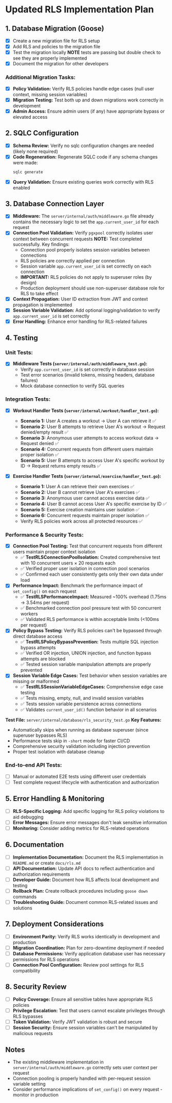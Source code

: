 # Updated RLS Implementation Plan

## 1. Database Migration (Goose)

- [x] Create a new migration file for RLS setup
- [x] Add RLS and policies to the migration file
- [x] Test the migration locally **NOTE** tests are passing but double check to see they are properly implemented
- [x] Document the migration for other developers

### Additional Migration Tasks:

- [x] **Policy Validation:** Verify RLS policies handle edge cases (null user context, missing session variables)
- [x] **Migration Testing:** Test both up and down migrations work correctly in development
- [x] **Admin Access:** Ensure admin users (if any) have appropriate bypass or elevated access

## 2. SQLC Configuration

- [x] **Schema Review:** Verify no sqlc configuration changes are needed (likely none required)
- [x] **Code Regeneration:** Regenerate SQLC code if any schema changes were made:
  ```bash
  sqlc generate
  ```
- [x] **Query Validation:** Ensure existing queries work correctly with RLS enabled

## 3. Database Connection Layer

- [x] **Middleware:** The `server/internal/auth/middleware.go` file already contains the necessary logic to set the `app.current_user_id` for each request
- [x] **Connection Pool Validation:** Verify `pgxpool` correctly isolates user context between concurrent requests
  **NOTE:** Test completed successfully. Key findings:
  - Connection pool properly isolates session variables between connections
  - RLS policies are correctly applied per connection
  - Session variable `app.current_user_id` is set correctly on each connection
  - **IMPORTANT:** RLS policies do not apply to superuser roles (by design)
  - Production deployment should use non-superuser database role for RLS to take effect
- [x] **Context Propagation:** User ID extraction from JWT and context propagation is implemented
- [x] **Session Variable Validation:** Add optional logging/validation to verify `app.current_user_id` is set correctly
- [x] **Error Handling:** Enhance error handling for RLS-related failures

## 4. Testing

### Unit Tests:

- [x] **Middleware Tests (`server/internal/auth/middleware_test.go`):**
  - Verify `app.current_user_id` is set correctly in database session
  - Test error scenarios (invalid tokens, missing headers, database failures)
  - Mock database connection to verify SQL queries

### Integration Tests:

- [x] **Workout Handler Tests (`server/internal/workout/handler_test.go`):**

  - **Scenario 1:** User A creates a workout → User A can retrieve it ✅
  - **Scenario 2:** User B attempts to retrieve User A's workout → Request denied/empty result ✅
  - **Scenario 3:** Anonymous user attempts to access workout data → Request denied ✅
  - **Scenario 4:** Concurrent requests from different users maintain proper isolation ✅
  - **Scenario 5:** User B attempts to access User A's specific workout by ID → Request returns empty results ✅

- [x] **Exercise Handler Tests (`server/internal/exercise/handler_test.go`):**
  - **Scenario 1:** User A can retrieve their own exercises ✅
  - **Scenario 2:** User B cannot retrieve User A's exercises ✅  
  - **Scenario 3:** Anonymous user cannot access exercise data ✅
  - **Scenario 4:** User B cannot access User A's specific exercise by ID ✅
  - **Scenario 5:** Exercise creation maintains user isolation ✅
  - **Scenario 6:** Concurrent requests maintain proper isolation ✅
  - Verify RLS policies work across all protected resources ✅

### Performance & Security Tests:

- [x] **Connection Pool Testing:** Test that concurrent requests from different users maintain proper context isolation
  - ✅ **TestRLSConnectionPoolIsolation:** Created comprehensive test with 10 concurrent users × 20 requests each
  - ✅ Verified proper user isolation in connection pool scenarios
  - ✅ Confirmed each user consistently gets only their own data under load
- [x] **Performance Impact:** Benchmark the performance impact of `set_config()` on each request
  - ✅ **TestRLSPerformanceImpact:** Measured ~100% overhead (1.75ms → 3.54ms per request)
  - ✅ Benchmarked connection pool pressure test with 50 concurrent workers
  - ✅ Validated RLS performance is within acceptable limits (<100ms per request)
- [x] **Policy Bypass Testing:** Verify RLS policies can't be bypassed through direct database access
  - ✅ **TestRLSPolicyBypassPrevention:** Tests multiple SQL injection bypass attempts
  - ✅ Verified OR injection, UNION injection, and function bypass attempts are blocked
  - ✅ Tested session variable manipulation attempts are properly prevented
- [x] **Session Variable Edge Cases:** Test behavior when session variables are missing or malformed
  - ✅ **TestRLSSessionVariableEdgeCases:** Comprehensive edge case testing
  - ✅ Tests missing, empty, null, and invalid session variables
  - ✅ Tests session variable persistence across connections
  - ✅ Validates `current_user_id()` function behavior in all scenarios
  
**Test File:** `server/internal/database/rls_security_test.go`
**Key Features:**
- Automatically skips when running as database superuser (since superuser bypasses RLS)
- Performance tests skip in `-short` mode for faster CI/CD
- Comprehensive security validation including injection prevention
- Proper test isolation with database cleanup

### End-to-end API Tests:

- [ ] Manual or automated E2E tests using different user credentials
- [ ] Test complete request lifecycle with authentication and authorization

## 5. Error Handling & Monitoring

- [ ] **RLS-Specific Logging:** Add specific logging for RLS policy violations to aid debugging
- [ ] **Error Messages:** Ensure error messages don't leak sensitive information
- [ ] **Monitoring:** Consider adding metrics for RLS-related operations

## 6. Documentation

- [ ] **Implementation Documentation:** Document the RLS implementation in `README.md` or create `docs/rls.md`
- [ ] **API Documentation:** Update API docs to reflect authentication and authorization requirements
- [ ] **Developer Guide:** Document how RLS affects local development and testing
- [ ] **Rollback Plan:** Create rollback procedures including `goose down` commands
- [ ] **Troubleshooting Guide:** Document common RLS-related issues and solutions

## 7. Deployment Considerations

- [ ] **Environment Parity:** Verify RLS works identically in development and production
- [ ] **Migration Coordination:** Plan for zero-downtime deployment if needed
- [ ] **Database Permissions:** Verify application database user has necessary permissions for RLS operations
- [ ] **Connection Pool Configuration:** Review pool settings for RLS compatibility

## 8. Security Review

- [ ] **Policy Coverage:** Ensure all sensitive tables have appropriate RLS policies
- [ ] **Privilege Escalation:** Test that users cannot escalate privileges through RLS bypasses
- [ ] **Token Validation:** Verify JWT validation is robust and secure
- [ ] **Session Security:** Ensure session variables can't be manipulated by malicious requests

## Notes

- The existing middleware implementation in `server/internal/auth/middleware.go` correctly sets user context per request
- Connection pooling is properly handled with per-request session variable setting
- Consider performance implications of `set_config()` on every request - monitor in production
